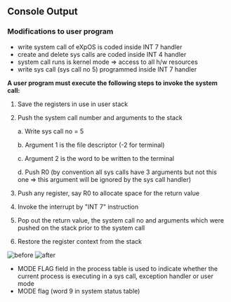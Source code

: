 ## Console Output

### Modifications to user program
- write system call of eXpOS is coded inside INT 7 handler
- create and delete sys calls are coded inside INT 4 handler
- system call runs is kernel mode => access to all h/w resources
- write sys call (sys call no 5) programmed inside INT 7 handler

**A user program must execute the following steps to invoke the system call:**
1. Save the registers in use in user stack
2. Push the system call number and arguments to the stack

    a. Write sys call no = 5

    b. Argument 1 is the file descriptor (-2 for terminal)

    c. Argument 2 is the word to be written to the terminal

    d. Push R0 (by convention all sys calls have 3 arguments but not this one => this argument will be ignored by the sys call handler)

3. Push any register, say R0 to allocate space for the return value
4. Invoke the interrupt by "INT 7" instruction
5. Pop out the return value, the system call no and arguments which were pushed on the stack prior to the system call
6. Restore the register context from the stack

![before](https://exposnitc.github.io/img/system_call_stack1.png)
![after](https://exposnitc.github.io/img/system_call_stack2.png)

- MODE FLAG field in the process table is used to indicate whether the current process is executing in a sys call, exception handler or user mode
- MODE flag (word 9 in system status table)